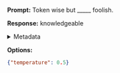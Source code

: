 **Prompt:**
Token wise but _____ foolish.

**Response:**
knowledgeable

<details><summary>Metadata</summary>

- Duration: 529 ms
- Datetime: 2023-09-02T22:20:12.795102
- Model: gpt-3.5-turbo-0613

</details>

**Options:**
```json
{"temperature": 0.5}
```

